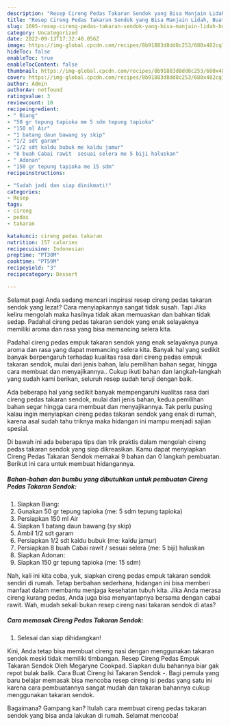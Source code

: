 ```yaml
---
description: "Resep Cireng Pedas Takaran Sendok yang Bisa Manjain Lidah, Buat Buka Puasa Lezat"
title: "Resep Cireng Pedas Takaran Sendok yang Bisa Manjain Lidah, Buat Buka Puasa Lezat"
slug: 1695-resep-cireng-pedas-takaran-sendok-yang-bisa-manjain-lidah-buat-buka-puasa-lezat
category: Uncategorized
date: 2022-09-13T17:32:48.056Z
image: https://img-global.cpcdn.com/recipes/8b91883d8dd8c253/680x482cq70/cireng-pedas-takaran-sendok-foto-resep-utama.jpg
hideToc: false
enableToc: true
enableTocContent: false
thumbnail: https://img-global.cpcdn.com/recipes/8b91883d8dd8c253/680x482cq70/cireng-pedas-takaran-sendok-foto-resep-utama.jpg
cover: https://img-global.cpcdn.com/recipes/8b91883d8dd8c253/680x482cq70/cireng-pedas-takaran-sendok-foto-resep-utama.jpg
author: Admin
authorAv: notfound
ratingvalue: 3
reviewcount: 10
recipeingredient:
- " Biang"
- "50 gr tepung tapioka me 5 sdm tepung tapioka"
- "150 ml Air"
- "1 batang daun bawang sy skip"
- "1/2 sdt garam"
- "1/2 sdt kaldu bubuk me kaldu jamur"
- "8 buah Cabai rawit  sesuai selera me 5 biji haluskan"
- " Adonan"
- "150 gr tepung tapioka me 15 sdm"
recipeinstructions:

- "Sudah jadi dan siap dinikmati!"
categories:
- Resep
tags:
- cireng
- pedas
- takaran

katakunci: cireng pedas takaran 
nutrition: 157 calories
recipecuisine: Indonesian
preptime: "PT30M"
cooktime: "PT59M"
recipeyield: "3"
recipecategory: Dessert

---
```



Selamat pagi Anda sedang mencari inspirasi resep cireng pedas takaran sendok yang lezat? Cara menyiapkannya sangat tidak susah. Tapi Jika keliru mengolah maka hasilnya tidak akan memuaskan dan bahkan tidak sedap. Padahal cireng pedas takaran sendok yang enak selayaknya memiliki aroma dan rasa yang bisa memancing selera kita.


Padahal cireng pedas empuk takaran sendok yang enak selayaknya punya aroma dan rasa yang dapat memancing selera kita. Banyak hal yang sedikit banyak berpengaruh terhadap kualitas rasa dari cireng pedas empuk takaran sendok, mulai dari jenis bahan, lalu pemilihan bahan segar, hingga cara membuat dan menyajikannya.. Cukup ikuti bahan dan langkah-langkah yang sudah kami berikan, seluruh resep sudah teruji dengan baik.

Ada beberapa hal yang sedikit banyak mempengaruhi kualitas rasa dari cireng pedas takaran sendok, mulai dari jenis bahan, kedua pemilihan bahan segar hingga cara membuat dan menyajikannya. Tak perlu pusing kalau ingin menyiapkan cireng pedas takaran sendok yang enak di rumah, karena asal sudah tahu triknya maka hidangan ini mampu menjadi sajian spesial.


Di bawah ini ada beberapa tips dan trik praktis dalam mengolah cireng pedas takaran sendok yang siap dikreasikan. Kamu dapat menyiapkan Cireng Pedas Takaran Sendok memakai 9 bahan dan 0 langkah pembuatan. Berikut ini cara untuk membuat hidangannya.

<!--inarticleads1-->

##### Bahan-bahan dan bumbu yang dibutuhkan untuk pembuatan Cireng Pedas Takaran Sendok:

1. Siapkan  Biang:
1. Gunakan 50 gr tepung tapioka (me: 5 sdm tepung tapioka)
1. Persiapkan 150 ml Air
1. Siapkan 1 batang daun bawang (sy skip)
1. Ambil 1/2 sdt garam
1. Persiapkan 1/2 sdt kaldu bubuk (me: kaldu jamur)
1. Persiapkan 8 buah Cabai rawit / sesuai selera (me: 5 biji) haluskan
1. Siapkan  Adonan:
1. Siapkan 150 gr tepung tapioka (me: 15 sdm)


Nah, kali ini kita coba, yuk, siapkan cireng pedas empuk takaran sendok sendiri di rumah. Tetap berbahan sederhana, hidangan ini bisa memberi manfaat dalam membantu menjaga kesehatan tubuh kita. Jika Anda merasa cireng kurang pedas, Anda juga bisa menyantapnya bersama dengan cabai rawit. Wah, mudah sekali bukan resep cireng nasi takaran sendok di atas? 

<!--inarticleads2-->

##### Cara memasak Cireng Pedas Takaran Sendok:


1. Selesai dan siap dihidangkan!

Kini, Anda tetap bisa membuat cireng nasi dengan menggunakan takaran sendok meski tidak memiliki timbangan. Resep Cireng Pedas Empuk Takaran Sendok Oleh Megaryne Cookpad. Siapkan dulu bahannya biar gak repot bulak balik. Cara Buat Cireng Isi Takaran Sendok -. Bagi pemula yang baru belajar memasak bisa mencoba resep cireng isi pedas yang satu ini karena cara pembuatannya sangat mudah dan takaran bahannya cukup menggunakan takaran sendok. 

Bagaimana? Gampang kan? Itulah cara membuat cireng pedas takaran sendok yang bisa anda lakukan di rumah. Selamat mencoba!
